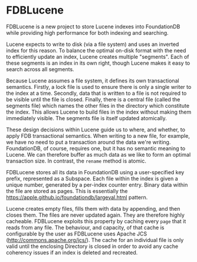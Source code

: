 # FDBLucene

FDBLucene is a new project to store Lucene indexes into FoundationDB
while providing high performance for both indexing and searching.

Lucene expects to write to disk (via a file system) and uses an
inverted index for this reason. To balance the optimal on-disk format
with the need to efficiently update an index, Lucene creates multiple
"segments". Each of these segments is an index in its own right,
though Lucene makes it easy to search across all segments.

Because Lucene assumes a file system, it defines its own transactional
semantics. Firstly, a lock file is used to ensure there is only a
single writer to the index at a time. Secondly, data that is written
to a file is not required to be visible until the file is
closed. Finally, there is a central file (called the segments file)
which names the other files in the directory which constitute the
index. This allows Lucene to build files in the index without making
them immediately visible. The segments file is itself updated
atomically.

These design decisions within Lucene guide us to where, and whether, to
apply FDB transactional semantics. When writing to a new file, for
example, we have no need to put a transaction around the data we're
writing. FoundationDB, of course, requires one, but it has no semantic
meaning to Lucene. We can therefore buffer as much data as we like to
form an optimal transaction size. In contrast, the `rename` method
is atomic.

FDBLucene stores all its data in FoundationDB using a user-specified
key prefix, represented as a Subspace. Each file within the index is
given a unique number, generated by a per-index counter entry. Binary
data within the file are stored as pages. This is essentially the
https://apple.github.io/foundationdb/largeval.html pattern.

Lucene creates empty files, fills them with data by appending, and
then closes them. The files are never updated again. They are
therefore highly cacheable. FDBLucene exploits this property by
caching every `page` that it reads from any file. The behaviour, and
capacity, of that cache is configurable by the user as FDBLucene uses
Apache JCS (http://commons.apache.org/jcs/). The cache for an
individual file is only valid until the enclosing Directory is closed
in order to avoid any cache coherency issues if an index is deleted
and recreated.
